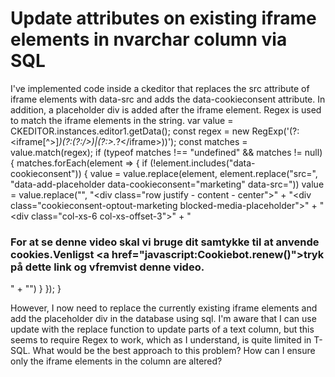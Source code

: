 
# Update attributes on existing iframe elements in nvarchar column via SQL

I've implemented code inside a ckeditor that replaces the src attribute of iframe elements with data-src and adds the data-cookieconsent attribute. In addition, a placeholder div is added after the iframe element. Regex is used to match the iframe elements in the string.
var value = CKEDITOR.instances.editor1.getData();
const regex = new RegExp('(?:<iframe[^>]*)(?:(?:\/>)|(?:>.*?<\/iframe>))');
const matches = value.match(regex);
if (typeof matches !== "undefined" && matches != null) {
    matches.forEach(element => {
        if (!element.includes("data-cookieconsent")) {
            value = value.replace(element, element.replace("src=", "data-add-placeholder data-cookieconsent=\"marketing\" data-src="))
            value = value.replace("</iframe>", "</iframe><div class=\"row justify - content - center\">" +
                "<div class=\"cookieconsent-optout-marketing blocked-media-placeholder\">" +
                "<div class=\"col-xs-6 col-xs-offset-3\">" +
                "<h3>For at se denne video skal vi bruge dit samtykke til at anvende cookies.Venligst <a href=\"javascript:Cookiebot.renew()\">tryk på dette link</a> og vfremvist denne video.</h3>" +
                "</div></div></div>")
        }
    });
}

However, I now need to replace the currently existing iframe elements and add the placeholder div in the database using sql. I'm aware that I can use update with the replace function to update parts of a text column, but this seems to require Regex to work, which as I understand, is quite limited in T-SQL.
What would be the best approach to this problem? How can I ensure only the iframe elements in the column are altered?

        